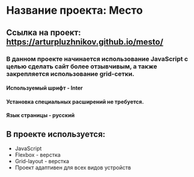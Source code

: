 # Название проекта: Место

## Ссылка на проект: https://arturpluzhnikov.github.io/mesto/

### В данном проекте начинается использование JavaScript с целью сделать сайт более отзывчивым, а также закрепляется использование grid-сетки.
#### Используемый шрифт - Inter
#### Установка специальных расширений не требуется.  
#### Язык страницы - русский
## В проекте используется:
* JavaScript
* Flexbox - верстка
* Grid-layout - верстка
* Проект адаптивен для всех видов устройств